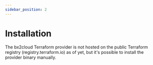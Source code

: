 ```yaml
---
sidebar_position: 2
---
```


# Installation

The bx2cloud Terraform provider is not hosted on the public Terraform registry (registry.terraform.io) as of yet, but it's possible to install the provider binary manually.
